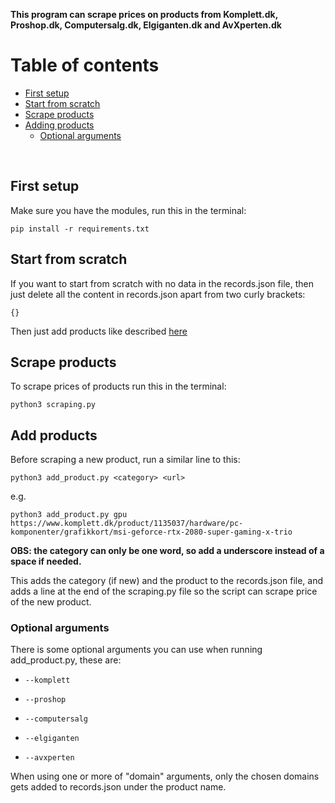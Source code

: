 **This program can scrape prices on products from Komplett.dk, Proshop.dk, Computersalg.dk, Elgiganten.dk and AvXperten.dk**

# Table of contents
- [First setup](#first-setup)
- [Start from scratch](#start-scratch)
- [Scrape products](#scrape-products)
- [Adding products](#adding-products)
    - [Optional arguments](#optional-arguments)

<br/>

## First setup <a name="first-setup"></a>
Make sure you have the modules, run this in the terminal:

    pip install -r requirements.txt

## Start from scratch <a name="start-scratch"></a>
If you want to start from scratch with no data in the records.json file, then just delete all the content in records.json apart from two curly brackets:

    {}
Then just add products like described [here](#add-products)

## Scrape products <a name="scrape-products"></a>
To scrape prices of products run this in the terminal:

    python3 scraping.py

## Add products <a name="add-products"></a>
Before scraping a new product, run a similar line to this:

    python3 add_product.py <category> <url>
e.g.

    python3 add_product.py gpu https://www.komplett.dk/product/1135037/hardware/pc-komponenter/grafikkort/msi-geforce-rtx-2080-super-gaming-x-trio
**OBS: the category can only be one word, so add a underscore instead of a space if needed.**

This adds the category (if new) and the product to the records.json file, and adds a line at the end of the scraping.py file so the script can scrape price of the new product.

### Optional arguments <a name="optional-arguments"></a>
There is some optional arguments you can use when running add_product.py, these are:

-     --komplett

-     --proshop

-     --computersalg

-     --elgiganten

-     --avxperten

When using one or more of "domain" arguments, only the chosen domains gets added to records.json under the product name. 
